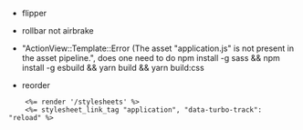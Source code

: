 
- flipper
- rollbar not airbrake
- "ActionView::Template::Error (The asset "application.js" is not present in the asset pipeline.", does one need to do npm install -g sass && npm install -g esbuild && yarn build && yarn build:css


- reorder
```
    <%= render '/stylesheets' %>
    <%= stylesheet_link_tag "application", "data-turbo-track": "reload" %>
```
